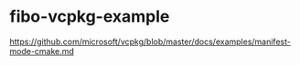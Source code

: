 # fibo-vcpkg-example
https://github.com/microsoft/vcpkg/blob/master/docs/examples/manifest-mode-cmake.md
